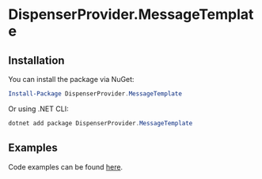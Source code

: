 # DispenserProvider.MessageTemplate

## Installation

You can install the package via NuGet:
```powershell
Install-Package DispenserProvider.MessageTemplate
```

Or using .NET CLI:
```powershell
dotnet add package DispenserProvider.MessageTemplate
```

## Examples

Code examples can be found [here](https://github.com/The-Poolz/DispenserProvider.MessageTemplate/tree/master/csharp/src/DispenserProvider.MessageTemplate.Examples).